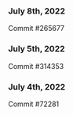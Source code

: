 ### July 8th, 2022

Commit #265677

### July 5th, 2022

Commit #314353


### July 4th, 2022

Commit #72281
